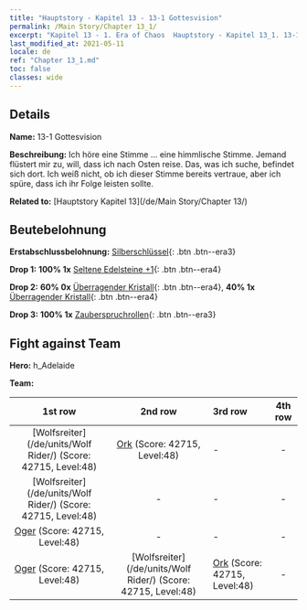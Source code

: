 ```yaml
---
title: "Hauptstory - Kapitel 13 - 13-1 Gottesvision"
permalink: /Main Story/Chapter 13_1/
excerpt: "Kapitel 13 - 1. Era of Chaos  Hauptstory - Kapitel 13_1. 13-1 Gottesvision"
last_modified_at: 2021-05-11
locale: de
ref: "Chapter 13_1.md"
toc: false
classes: wide
---
```


## Details

 **Name:** 13-1 Gottesvision

 **Beschreibung:** Ich höre eine Stimme ... eine himmlische Stimme. Jemand flüstert mir zu, will, dass ich nach Osten reise. Das, was ich suche, befindet sich dort. Ich weiß nicht, ob ich dieser Stimme bereits vertraue, aber ich spüre, dass ich ihr Folge leisten sollte.

 **Related to:** [Hauptstory Kapitel 13](/de/Main Story/Chapter 13/)

## Beutebelohnung

 **Erstabschlussbelohnung:** [Silberschlüssel](/ItemsDE/con_693/){: .btn .btn--era3}

 **Drop 1:** **100% 1x** [Seltene Edelsteine +1](/ItemsDE/mat_44/){: .btn .btn--era4}

 **Drop 2:** **60% 0x** [Überragender Kristall](/ItemsDE/mat_38/){: .btn .btn--era4}, **40% 1x** [Überragender Kristall](/ItemsDE/mat_38/){: .btn .btn--era4}

 **Drop 3:** **100% 1x** [Zauberspruchrollen](/ItemsDE/con_694/){: .btn .btn--era3}


## Fight against Team
 **Hero:** h_Adelaide

 **Team:**


  | 1st row | 2nd row | 3rd row | 4th row |
  |:----:|:----:|:----|:----:|
  | [Wolfsreiter](/de/units/Wolf Rider/) (Score: 42715, Level:48)  | [Ork](/de/units/Orc/) (Score: 42715, Level:48)  | - | - |
  | [Wolfsreiter](/de/units/Wolf Rider/) (Score: 42715, Level:48)  | - | - | - |
  | [Oger](/de/units/Ogre/) (Score: 42715, Level:48)  | - | - | - |
  | [Oger](/de/units/Ogre/) (Score: 42715, Level:48)  | [Wolfsreiter](/de/units/Wolf Rider/) (Score: 42715, Level:48)  | [Ork](/de/units/Orc/) (Score: 42715, Level:48)  | - |



